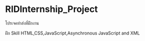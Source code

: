 # RIDInternship_Project
โปรเจคทำส่งที่ฝึกงาน

ฝึก Skill 
HTML,CSS,JavaScript,Asynchronous JavaScript and XML

